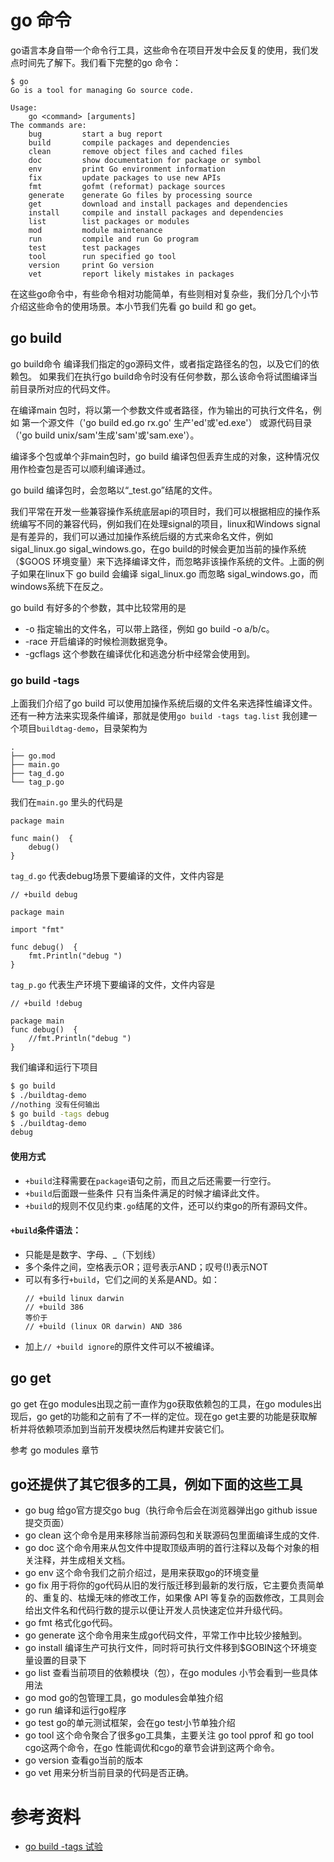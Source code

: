 # go 命令

go语言本身自带一个命令行工具，这些命令在项目开发中会反复的使用，我们发点时间先了解下。我们看下完整的go 命令：

```
$ go
Go is a tool for managing Go source code.

Usage:
	go <command> [arguments]
The commands are:
	bug         start a bug report
	build       compile packages and dependencies
	clean       remove object files and cached files
	doc         show documentation for package or symbol
	env         print Go environment information
	fix         update packages to use new APIs
	fmt         gofmt (reformat) package sources
	generate    generate Go files by processing source
	get         download and install packages and dependencies
	install     compile and install packages and dependencies
	list        list packages or modules
	mod         module maintenance
	run         compile and run Go program
	test        test packages
	tool        run specified go tool
	version     print Go version
	vet         report likely mistakes in packages
```


在这些go命令中，有些命令相对功能简单，有些则相对复杂些，我们分几个小节介绍这些命令的使用场景。本小节我们先看 go build 和 go get。

## go build


go build命令 编译我们指定的go源码文件，或者指定路径名的包，以及它们的依赖包。
如果我们在执行go build命令时没有任何参数，那么该命令将试图编译当前目录所对应的代码文件。

在编译main 包时，将以第一个参数文件或者路径，作为输出的可执行文件名，例如
第一个源文件（'go build ed.go rx.go' 生产'ed'或'ed.exe'）
或源代码目录（'go build unix/sam'生成'sam'或'sam.exe'）。

编译多个包或单个非main包时，go build 编译包但丢弃生成的对象，这种情况仅用作检查包是否可以顺利编译通过。

go build 编译包时，会忽略以“_test.go”结尾的文件。

我们平常在开发一些兼容操作系统底层api的项目时，我们可以根据相应的操作系统编写不同的兼容代码，例如我们在处理signal的项目，linux和Windows signal是有差异的，我们可以通过加操作系统后缀的方式来命名文件，例如sigal_linux.go sigal_windows.go，在go build的时候会更加当前的操作系统（$GOOS 环境变量）来下选择编译文件，而忽略非该操作系统的文件。上面的例子如果在linux下 go build 会编译 sigal_linux.go  而忽略 sigal_windows.go，而windows系统下在反之。

go build 有好多的个参数，其中比较常用的是 

- -o 指定输出的文件名，可以带上路径，例如 go build -o a/b/c。
- -race 开启编译的时候检测数据竞争。
- -gcflags 这个参数在编译优化和逃逸分析中经常会使用到。

### go build -tags

上面我们介绍了go build 可以使用加操作系统后缀的文件名来选择性编译文件。还有一种方法来实现条件编译，那就是使用`go build -tags tag.list`
我创建一个项目`buildtag-demo`，目录架构为
```
.
├── go.mod
├── main.go
├── tag_d.go
└── tag_p.go
```
我们在`main.go` 里头的代码是
```golang
package main

func main()  {
	debug()
}
```

`tag_d.go` 代表debug场景下要编译的文件，文件内容是
```golang
// +build debug

package main

import "fmt"

func debug()  {
	fmt.Println("debug ")
}
``` 
`tag_p.go` 代表生产环境下要编译的文件，文件内容是

```golang
// +build !debug

package main
func debug()  {
	//fmt.Println("debug ")
}
```

我们编译和运行下项目
```bash
$ go build
$ ./buildtag-demo
//nothing 没有任何输出
$ go build -tags debug
$ ./buildtag-demo
debug
```

#### 使用方式

- `+build`注释需要在`package`语句之前，而且之后还需要一行空行。
- `+build`后面跟一些条件 只有当条件满足的时候才编译此文件。
- `+build`的规则不仅见约束`.go`结尾的文件，还可以约束go的所有源码文件。

#### `+build`条件语法：
- 只能是是数字、字母、_（下划线）
- 多个条件之间，空格表示OR；逗号表示AND；叹号(!)表示NOT
- 可以有多行`+build`，它们之间的关系是AND。如：
	```
	// +build linux darwin
	// +build 386
	等价于
	// +build (linux OR darwin) AND 386
	```
- 加上`// +build ignore`的原件文件可以不被编译。

## go get

go get 在go modules出现之前一直作为go获取依赖包的工具，在go modules出现后，go get的功能和之前有了不一样的定位。现在go get主要的功能是获取解析并将依赖项添加到当前开发模块然后构建并安装它们。

参考 go modules 章节

## go还提供了其它很多的工具，例如下面的这些工具

- go bug 给go官方提交go bug（执行命令后会在浏览器弹出go github issue提交页面）
- go clean 这个命令是用来移除当前源码包和关联源码包里面编译生成的文件.
- go doc  这个命令用来从包文件中提取顶级声明的首行注释以及每个对象的相关注释，并生成相关文档。
- go env 这个命令我们之前介绍过，是用来获取go的环境变量
- go fix 用于将你的go代码从旧的发行版迁移到最新的发行版，它主要负责简单的、重复的、枯燥无味的修改工作，如果像 API 等复杂的函数修改，工具则会给出文件名和代码行数的提示以便让开发人员快速定位并升级代码。
- go fmt 格式化go代码。
- go generate 这个命令用来生成go代码文件，平常工作中比较少接触到。
- go install 编译生产可执行文件，同时将可执行文件移到$GOBIN这个环境变量设置的目录下
- go list 查看当前项目的依赖模块（包），在go modules 小节会看到一些具体用法
- go mod go的包管理工具，go modules会单独介绍
- go run 编译和运行go程序
- go test go的单元测试框架，会在go test小节单独介绍
- go tool 这个命令聚合了很多go工具集，主要关注 go tool pprof 和 go tool cgo这两个命令，在go 性能调优和cgo的章节会讲到这两个命令。
- go version 查看go当前的版本
- go vet 用来分析当前目录的代码是否正确。



# 参考资料

- [go build -tags 试验](https://www.jianshu.com/p/858a0791f618)
